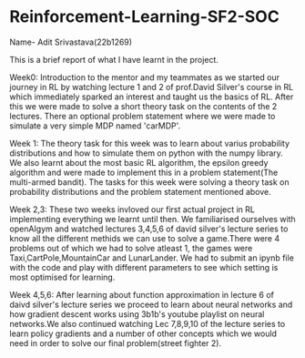 # Reinforcement-Learning-SF2-SOC

Name- Adit Srivastava(22b1269)

This is a brief report of what I have learnt in  the project.

Week0:
Introduction to the mentor and my teammates as we started our journey in RL by watching lecture 1 and 2 of prof.David Silver's course in RL which immediately sparked an interest and taught us the basics of RL. After this we were made to solve a short theory task on the contents of the 2 lectures.
There an optional problem statement where we were made to simulate a very simple MDP named  'carMDP'.

Week 1:
The theory task for this week was to learn about varius probability distributions and how to simulate them on python with the numpy library.
We also learnt about the most basic RL algorithm, the epsilon greedy algorithm and were made to implement this in a problem statement(The multi-armed bandit).
The tasks for this week were solving a theory task on probability distributions and the problem statement mentioned above.

Week 2,3:
These two weeks invloved our first actual project in RL implementing everything we learnt until then. We familiarised ourselves with openAIgym and watched lectures 3,4,5,6 of david silver's lecture series to know all the different methids we can use to solve a game.There were 4 problems out of which we had to solve atleast 1, the games were Taxi,CartPole,MountainCar and LunarLander. We had to submit an ipynb file with the code and play with different parameters to see which setting is most optimised for learning.

Week 4,5,6:
After learning about function approximation in lecture 6 of daivd silver's lecture series we proceed to learn about neural networks and how gradient descent works using 3b1b's youtube playlist on neural networks.We also continued watching Lec 7,8,9,10 of the lecture series to learn policy gradients and a number of other concepts which we would need in order to solve our final problem(street fighter 2).
